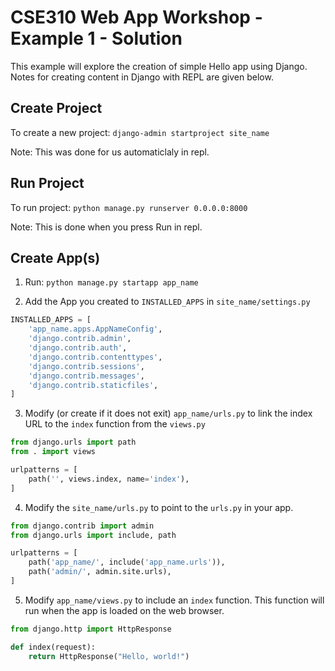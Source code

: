 # CSE310 Web App Workshop - Example 1 - Solution

This example will explore the creation of simple Hello app using Django.  Notes for creating content in Django with REPL are given below.

## Create Project

To create a new project: `django-admin startproject site_name`

Note: This was done for us automaticlaly in repl.

## Run Project

To run project: `python manage.py runserver 0.0.0.0:8000`

Note: This is done when you press Run in repl.

## Create App(s)

1. Run: `python manage.py startapp app_name`

2. Add the App you created to `INSTALLED_APPS` in `site_name/settings.py`

```python
INSTALLED_APPS = [
    'app_name.apps.AppNameConfig',
    'django.contrib.admin',
    'django.contrib.auth',
    'django.contrib.contenttypes',
    'django.contrib.sessions',
    'django.contrib.messages',
    'django.contrib.staticfiles',
]
```

3. Modify (or create if it does not exit) `app_name/urls.py` to link the index URL to the `index` function from the `views.py`

```python
from django.urls import path
from . import views

urlpatterns = [
    path('', views.index, name='index'),
]
```

4. Modify the `site_name/urls.py` to point to the `urls.py` in your app.

```python
from django.contrib import admin
from django.urls import include, path

urlpatterns = [
    path('app_name/', include('app_name.urls')),
    path('admin/', admin.site.urls),
]
```

5. Modify `app_name/views.py` to include an `index` function.  This function will run when the app is loaded on the web browser.

```python
from django.http import HttpResponse

def index(request):
    return HttpResponse("Hello, world!")
```



